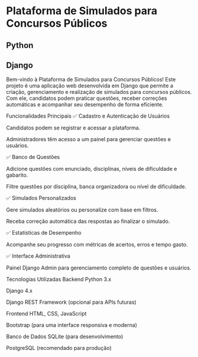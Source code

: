 # Plataforma de Simulados para Concursos Públicos
## Python
## Django

Bem-vindo à Plataforma de Simulados para Concursos Públicos! Este projeto é uma aplicação web desenvolvida em Django que permite a criação, gerenciamento e realização de simulados para concursos públicos. Com ele, candidatos podem praticar questões, receber correções automáticas e acompanhar seu desempenho de forma eficiente.

Funcionalidades Principais
✅ Cadastro e Autenticação de Usuários

Candidatos podem se registrar e acessar a plataforma.

Administradores têm acesso a um painel para gerenciar questões e usuários.

✅ Banco de Questões

Adicione questões com enunciado, disciplinas, níveis de dificuldade e gabarito.

Filtre questões por disciplina, banca organizadora ou nível de dificuldade.

✅ Simulados Personalizados

Gere simulados aleatórios ou personalize com base em filtros.

Receba correção automática das respostas ao finalizar o simulado.

✅ Estatísticas de Desempenho

Acompanhe seu progresso com métricas de acertos, erros e tempo gasto.

✅ Interface Administrativa

Painel Django Admin para gerenciamento completo de questões e usuários.

Tecnologias Utilizadas
Backend
Python 3.x

Django 4.x

Django REST Framework (opcional para APIs futuras)

Frontend
HTML, CSS, JavaScript

Bootstrap (para uma interface responsiva e moderna)

Banco de Dados
SQLite (para desenvolvimento)

PostgreSQL (recomendado para produção)
